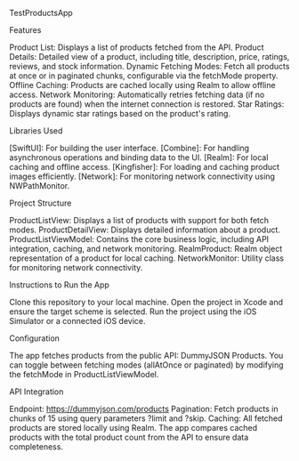 TestProductsApp

Features

Product List: Displays a list of products fetched from the API.
Product Details: Detailed view of a product, including title, description, price, ratings, reviews, and stock information.
Dynamic Fetching Modes: Fetch all products at once or in paginated chunks, configurable via the fetchMode property.
Offline Caching: Products are cached locally using Realm to allow offline access.
Network Monitoring: Automatically retries fetching data (if no products are found) when the internet connection is restored.
Star Ratings: Displays dynamic star ratings based on the product's rating.

Libraries Used

[SwiftUI]: For building the user interface.
[Combine]: For handling asynchronous operations and binding data to the UI.
[Realm]: For local caching and offline access.
[Kingfisher]: For loading and caching product images efficiently.
[Network]: For monitoring network connectivity using NWPathMonitor.

Project Structure

ProductListView: Displays a list of products with support for both fetch modes.
ProductDetailView: Displays detailed information about a product.
ProductListViewModel: Contains the core business logic, including API integration, caching, and network monitoring.
RealmProduct: Realm object representation of a product for local caching.
NetworkMonitor: Utility class for monitoring network connectivity.

Instructions to Run the App

Clone this repository to your local machine.
Open the project in Xcode and ensure the target scheme is selected.
Run the project using the iOS Simulator or a connected iOS device.

Configuration

The app fetches products from the public API: DummyJSON Products.
You can toggle between fetching modes (allAtOnce or paginated) by modifying the fetchMode in ProductListViewModel.

API Integration

Endpoint: https://dummyjson.com/products
Pagination: Fetch products in chunks of 15 using query parameters ?limit and ?skip.
Caching: All fetched products are stored locally using Realm. The app compares cached products with the total product count from the API to ensure data completeness.

